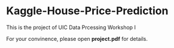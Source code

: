 # Kaggle-House-Price-Prediction

This is the project of UIC Data Prcessing Workshop I 

For your convinence, please open <b>project.pdf</b> for details.
